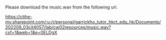 Please download the music.wav from the following url.

https://ctihe-my.sharepoint.com/:u:/r/personal/garrickho_tutor_hkct_edu_hk/Documents/202209_03cit4057/lab/cw02resources/music.wav?csf=1&web=1&e=0ELDgX
